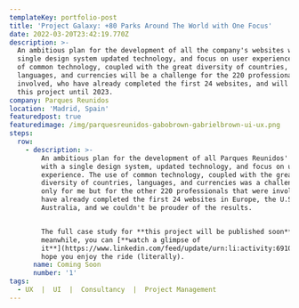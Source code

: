 ```yaml
---
templateKey: portfolio-post
title: 'Project Galaxy: +80 Parks Around The World with One Focus'
date: 2022-03-20T23:42:19.770Z
description: >-
  An ambitious plan for the development of all the company's websites with a
  single design system updated technology, and focus on user experience. The use
  of common technology, coupled with the great diversity of countries,
  languages, and currencies will be a challenge for the 220 professionals
  involved, who have already completed the first 24 websites, and will work on
  this project until 2023.
company: Parques Reunidos
location: 'Madrid, Spain'
featuredpost: true
featuredimage: /img/parquesreunidos-gabobrown-gabrielbrown-ui-ux.png
steps:
  row:
    - description: >-
        An ambitious plan for the development of all Parques Reunidos' websites
        with a single design system, updated technology, and focus on user
        experience. The use of common technology, coupled with the great
        diversity of countries, languages, and currencies was a challenge not
        only for me but for the other 220 professionals that were involved. We
        have already completed the first 24 websites in Europe, the U.S.A, and
        Australia, and we couldn't be prouder of the results.


        The full case study for **this project will be published soon**, but
        meanwhile, you can [**watch a glimpse of
        it**](https://www.linkedin.com/feed/update/urn:li:activity:6910197295351226368/),
        hope you enjoy the ride (literally).
      name: Coming Soon
      number: '1'
tags:
  - UX  |  UI  |  Consultancy  |  Project Management
---
```


